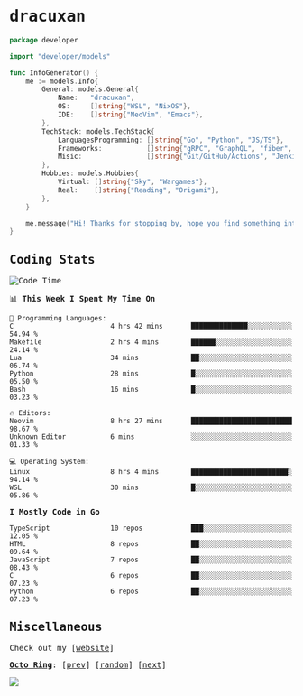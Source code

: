 <!-- Banner -->
<!--
<img src="https://i.imgur.com/mz4ym1F.png" style="max-height:550px"/>
-->


<samp>
	
<!-- Coded Intro -->
	
# dracuxan

```go
package developer

import "developer/models"

func InfoGenerator() {
	me := models.Info{
		General: models.General{
			Name:   "dracuxan",
			OS:     []string{"WSL", "NixOS"},
			IDE:    []string{"NeoVim", "Emacs"},
		},
		TechStack: models.TechStack{
			LanguagesProgramming: []string{"Go", "Python", "JS/TS"},
			Frameworks: 	      []string{"gRPC", "GraphQL", "fiber", "flask", "React.js", "Next.js"},
			Misic:                []string{"Git/GitHub/Actions", "Jenkins", "Docker"},
		},
		Hobbies: models.Hobbies{
			Virtual: []string{"Sky", "Wargames"},
			Real:    []string{"Reading", "Origami"},
		},		
	}

	me.message("Hi! Thanks for stopping by, hope you find something interesting!") 
}
```

## Coding Stats


<!--START_SECTION:waka-->
![Code Time](http://img.shields.io/badge/Code%20Time-367%20hrs%2013%20mins-blue)

📊 **This Week I Spent My Time On** 

```text
💬 Programming Languages: 
C                        4 hrs 42 mins       ██████████████░░░░░░░░░░░   54.94 % 
Makefile                 2 hrs 4 mins        ██████░░░░░░░░░░░░░░░░░░░   24.14 % 
Lua                      34 mins             ██░░░░░░░░░░░░░░░░░░░░░░░   06.74 % 
Python                   28 mins             █░░░░░░░░░░░░░░░░░░░░░░░░   05.50 % 
Bash                     16 mins             █░░░░░░░░░░░░░░░░░░░░░░░░   03.23 % 

🔥 Editors: 
Neovim                   8 hrs 27 mins       █████████████████████████   98.67 % 
Unknown Editor           6 mins              ░░░░░░░░░░░░░░░░░░░░░░░░░   01.33 % 

💻 Operating System: 
Linux                    8 hrs 4 mins        ████████████████████████░   94.14 % 
WSL                      30 mins             █░░░░░░░░░░░░░░░░░░░░░░░░   05.86 % 
```

**I Mostly Code in Go** 

```text
TypeScript               10 repos            ███░░░░░░░░░░░░░░░░░░░░░░   12.05 % 
HTML                     8 repos             ██░░░░░░░░░░░░░░░░░░░░░░░   09.64 % 
JavaScript               7 repos             ██░░░░░░░░░░░░░░░░░░░░░░░   08.43 % 
C                        6 repos             ██░░░░░░░░░░░░░░░░░░░░░░░   07.23 % 
Python                   6 repos             ██░░░░░░░░░░░░░░░░░░░░░░░   07.23 % 
```




<!--END_SECTION:waka-->

## Miscellaneous

Check out my [[website](https://bynisarg.in/)]

[**Octo Ring**](https://octo-ring.com/):
[[prev](https://octo-ring.com/p/dracuxan/prev)]  [[random](https://octo-ring.com/p/dracuxan/random)]  [[next](https://octo-ring.com/p/dracuxan/next)]

![](https://komarev.com/ghpvc/?username=dracuxan&style=flat-square)

</samp>
